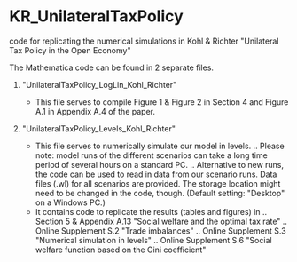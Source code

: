 # KR_UnilateralTaxPolicy
code for replicating the numerical simulations in Kohl & Richter "Unilateral Tax Policy in the Open Economy"

The Mathematica code can be found in 2 separate files. 

1) "UnilateralTaxPolicy_LogLin_Kohl_Richter"
    - This file serves to compile Figure 1 & Figure 2 in Section 4 and Figure A.1 in Appendix A.4 of the paper.

3) "UnilateralTaxPolicy_Levels_Kohl_Richter"
    - This file serves to numerically simulate our model in levels. 
      .. Please note: model runs of the different scenarios can take a long time period of several hours on a standard PC. 
      .. Alternative to new runs, the code can be used to read in data from our scenario runs. Data files (.wl) for all scenarios are 
         provided. The storage location might need to be changed in the code, though. (Default setting: "Desktop" on a Windows PC.)
    - It contains code to replicate the results (tables and figures) in 
      .. Section 5 & Appendix A.13 "Social welfare and the optimal tax rate"
      .. Online Supplement S.2 "Trade imbalances"
      .. Online Supplement S.3 "Numerical simulation in levels"
      .. Online Supplement S.6 "Social welfare function based on the Gini coefficient"
